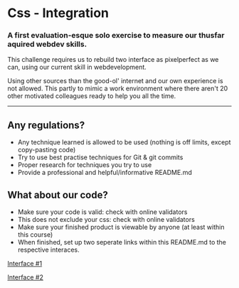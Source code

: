 # Css - Integration

### A first evaluation-esque solo exercise to measure our thusfar aquired webdev skills.

This challenge requires us to rebuild two interface as pixelperfect as we can, using our current skill in webdevelopment.

Using other sources than the good-ol' internet and our own experience is not allowed. This partly to mimic a work environment
 where there aren't 20 other motivated colleagues ready to help you all the time.

***

## Any regulations?

* Any technique learned is allowed to be used (nothing is off limits, except copy-pasting code)
* Try to use best practise techniques for Git & git commits
* Proper research for techniques you try to use
* Provide a professional and helpful/informative README.md

## What about our code?

* Make sure your code is valid: check with online validators
* This does not exclude your css: check with online validators
* Make sure your finished product is viewable by anyone (at least within this course)
* When finished, set up two seperate links within this README.md to the respective interaces.

[Interface #1](https://vicible2.github.io/css-integration/index_1.html "Interface #1")

[Interface #2](https://vicible2.github.io/css-integration/index_2.html "Interface #2")
